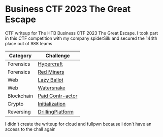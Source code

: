 # Business CTF 2023 The Great Escape
CTF writeup for The HTB Business CTF 2023 The Great Escape. I took part in this CTF competition with my company spiderSilk and secured the 144th place out of 988 teams

| Category | Challenge |
| --- | --- |
| Forensics | [Hypercraft](/Business%20CTF%202023%20The%20Great%20Escape/Hypercraft/)
| Forensics | [Red Miners](/Business%20CTF%202023%20The%20Great%20Escape/Red%20Miners/)
| Web | [Lazy Ballot](/Business%20CTF%202023%20The%20Great%20Escape/Lazy%20Ballot/)
| Web | [Watersnake](/Business%20CTF%202023%20The%20Great%20Escape/Watersnake/)
| Blockchain | [Paid Contr-actor](/Business%20CTF%202023%20The%20Great%20Escape/Paid%20Contr-actor/)
| Crypto | [Initialization](/Business%20CTF%202023%20The%20Great%20Escape/Initialization/)
| Reversing | [DrillingPlatform](/Business%20CTF%202023%20The%20Great%20Escape/DrillingPlatform/)

I didn't create the writeup for cloud and fullpwn because i don't have an access to the chall again